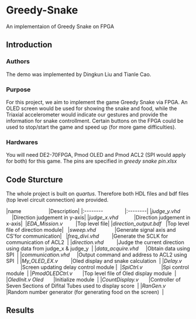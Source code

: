 # Greedy-Snake
An implementaion of Greedy Snake on FPGA
## Introduction
### Authors
The demo was implemented by Dingkun Liu and Tianle Cao.
### Purpose
For this project, we aim to implement the game Greedy Snake via FPGA. An OLED screen would be used for showing the snake and food, while the Triaxial accelerometer would indicate our gestures and provide the information for snake controllment. Certain buttons on the FPGA could be used to stop/start the game and speed up (for more game difficulties).
### Hardwares
You will need DE2-70FPGA, Pmod OLED and Pmod ACL2 (SPI would apply for both) for this game. The pins are specified in *greedy snake pin.xlsx*
## Code Sturcture
The whole project is built on *quartus*. Therefore both HDL files and bdf files (top level circuit connection) are provided.    

|name                    |Description|
|:--------               |:--------|
|*judge_y.vhd*            |Direction judgement in y-axis|
|*judge_x.vhd*            |Direction judgement in x-axis| 
|*EDA_Mission.v*          |Top level file|
|*direction_output.bdf*   |Top level file of direction module|  
|*sweep.vhd*             |Generate signal axis and CS'for communication|  
|*freq_divi.vhd*         |Generate the SCLK for communication of ACL2  |
|*direction.vhd*         |Judge the current direction using data from judge_x & judge_y  |
|*data_acquire.vhd*      |Obtain data using SPI  |
|*communication.vhd*     |Output command and address to ACL2 using SPI  |
|*My_OLED_EX.v*          |Oled display and snake calculation  |
|*Delay.v*               |Screen updating delay control module | 
|*SpiCtrl.v*             |Spi control module  |
|*PmodOLEDCtrl.v*        |Top level file of Oled display module  |
|*OledInit.v Oled*       |Initialize module  |
|*CountDisplay.v*        |Controller of Seven Sections of Difital Tubes used to display score  |
|*RanGen.v*              |Random number generator (for generating food on the screen)  |
## Results
